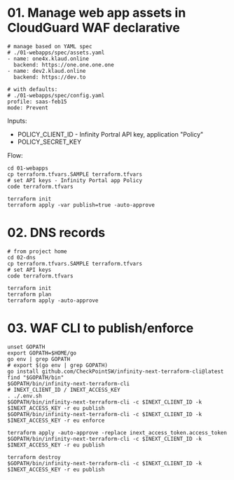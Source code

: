 
# 01. Manage web app assets in CloudGuard WAF declarative

```shell
# manage based on YAML spec
# ./01-webapps/spec/assets.yaml
- name: one4x.klaud.online
  backend: https://one.one.one.one
- name: dev2.klaud.online
  backend: https://dev.to

# with defaults:
# ./01-webapps/spec/config.yaml
profile: saas-feb15
mode: Prevent
```

Inputs:
- POLICY_CLIENT_ID - Infinity Portral API key, application "Policy"
- POLICY_SECRET_KEY

Flow:

```shell
cd 01-webapps
cp terraform.tfvars.SAMPLE terraform.tfvars
# set API keys - Infinity Portal app Policy
code terraform.tfvars

terraform init
terraform apply -var publish=true -auto-approve

```


# 02. DNS records

```shell
# from project home
cd 02-dns
cp terraform.tfvars.SAMPLE terraform.tfvars
# set API keys
code terraform.tfvars

terraform init
terraform plan
terraform apply -auto-approve
```

# 03. WAF CLI to publish/enforce

```shell
unset GOPATH
export GOPATH=$HOME/go
go env | grep GOPATH
# export $(go env | grep GOPATH)
go install github.com/CheckPointSW/infinity-next-terraform-cli@latest
find "$GOPATH/bin"
$GOPATH/bin/infinity-next-terraform-cli
# INEXT_CLIENT_ID / INEXT_ACCESS_KEY
. ./.env.sh
$GOPATH/bin/infinity-next-terraform-cli -c $INEXT_CLIENT_ID -k $INEXT_ACCESS_KEY -r eu publish
$GOPATH/bin/infinity-next-terraform-cli -c $INEXT_CLIENT_ID -k $INEXT_ACCESS_KEY -r eu enforce

terraform apply -auto-approve -replace inext_access_token.access_token
$GOPATH/bin/infinity-next-terraform-cli -c $INEXT_CLIENT_ID -k $INEXT_ACCESS_KEY -r eu publish

terraform destroy
$GOPATH/bin/infinity-next-terraform-cli -c $INEXT_CLIENT_ID -k $INEXT_ACCESS_KEY -r eu publish
```
